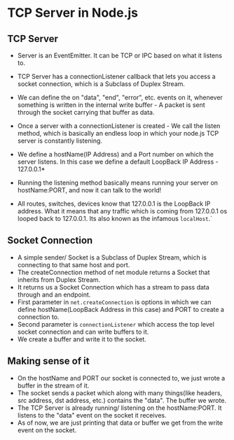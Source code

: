 # TCP Server in Node.js

## TCP Server 

- Server is an EventEmitter. It can be TCP or IPC based on what it listens to.
- TCP Server has a connectionListener callback that lets you access a socket connection, which is a Subclass of  Duplex Stream. 

- We can define the on "data", "end", "error", etc. events on it, whenever something is written in the internal write buffer - 
A packet is sent through the socket carrying that buffer as data.
- Once a server with a connectionListener is created - We call the listen method, which is basically an endless loop in which your node.js TCP server is constantly listening.
- We define a hostName(IP Address) and a Port number on which the server listens. In this case we define a default 
LoopBack IP Address - 127.0.0.1* 
- Running the listening method basically means running your server on hostName:PORT, and now it can talk to the world!

* All routes, switches, devices know that 127.0.0.1 is the LoopBack IP address. What it means that any traffic which is 
coming from 127.0.0.1 os looped back to 127.0.0.1. Its also known as the infamous `localHost`.`

## Socket Connection

- A simple sender/ Socket is a Subclass of Duplex Stream, which is connecting to that same host and port. 
- The createConnection method of net module returns a Socket that inherits from Duplex Stream. 
- It returns us a Socket Connection which has a stream to pass data through and an endpoint. 
- First parameter in `net.createConnection` is options in which we can define hostName(LoopBack Address in this case) and PORT to create a connection to. 
- Second parameter is `connectionListener` which access the top level socket connection and can write buffers to it. 
- We create a buffer and write it to the socket. 

## Making sense of it

- On the hostName and PORT our socket is connected to, we just wrote a buffer in the stream of it. 
- The socket sends a packet which along with many things(like headers, src address, dst address, etc.) contains the "data". The buffer we wrote. 
- The TCP Server is already running/ listening on the hostName:PORT. It listens to the "data" event on the socket it receives.
- As of now, we are just printing that data or buffer we get from the write event on the socket. 
